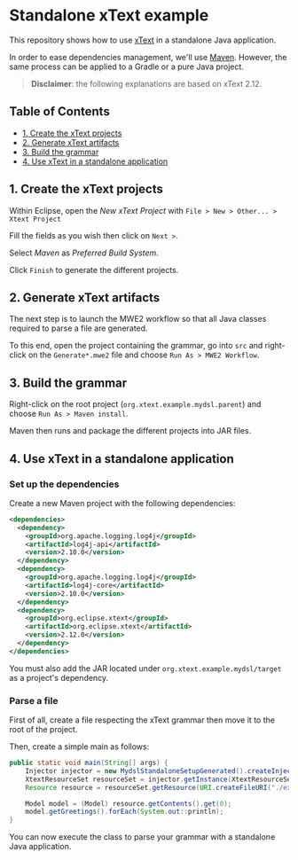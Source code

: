 # Standalone xText example

This repository shows how to use [xText](https://www.eclipse.org/Xtext/index.html) in a standalone Java application.

In order to ease dependencies management, we'll use [Maven](https://maven.apache.org). However, the same process can be applied to a Gradle or a pure Java project.

> **Disclaimer**: the following explanations are based on xText 2.12.

## Table of Contents

* [1. Create the xText projects](#1-create-the-xtext-projects)
* [2. Generate xText artifacts](#2-generate-xtext-artifacts)
* [3. Build the grammar](#3-build-the-grammar)
* [4. Use xText in a standalone application](#4-use-xtext-in-a-standalone-application)

## 1. Create the xText projects

Within Eclipse, open the _New xText Project_ with `File > New > Other... > Xtext Project`

Fill the fields as you wish then click on `Next >`.

Select _Maven_ as _Preferred Build System_.

Click `Finish` to generate the different projects.

## 2. Generate xText artifacts

The next step is to launch the MWE2 workflow so that all Java classes required to parse a file are generated.

To this end, open the project containing the grammar, go into `src` and right-click on the `Generate*.mwe2` file and choose `Run As > MWE2 Workflow`.

## 3. Build the grammar

Right-click on the root project (`org.xtext.example.mydsl.parent`) and choose `Run As > Maven install`.

Maven then runs and package the different projects into JAR files.

## 4. Use xText in a standalone application

### Set up the dependencies

Create a new Maven project with the following dependencies:

```xml
<dependencies>
  <dependency>
    <groupId>org.apache.logging.log4j</groupId>
    <artifactId>log4j-api</artifactId>
    <version>2.10.0</version>
  </dependency>
  <dependency>
    <groupId>org.apache.logging.log4j</groupId>
    <artifactId>log4j-core</artifactId>
    <version>2.10.0</version>
  </dependency>
  <dependency>
    <groupId>org.eclipse.xtext</groupId>
    <artifactId>org.eclipse.xtext</artifactId>
    <version>2.12.0</version>
  </dependency>
</dependencies>
 ```

You must also add the JAR located under `org.xtext.example.mydsl/target` as a project's dependency.

### Parse a file

First of all, create a file respecting the xText grammar then move it to the root of the project.

Then, create a simple main as follows:

```java
public static void main(String[] args) {
	Injector injector = new MydslStandaloneSetupGenerated().createInjectorAndDoEMFRegistration();
	XtextResourceSet resourceSet = injector.getInstance(XtextResourceSet.class);
	Resource resource = resourceSet.getResource(URI.createFileURI("./example.mydsl"), true);

	Model model = (Model) resource.getContents().get(0);
	model.getGreetings().forEach(System.out::println);
}
```

You can now execute the class to parse your grammar with a standalone Java application.
